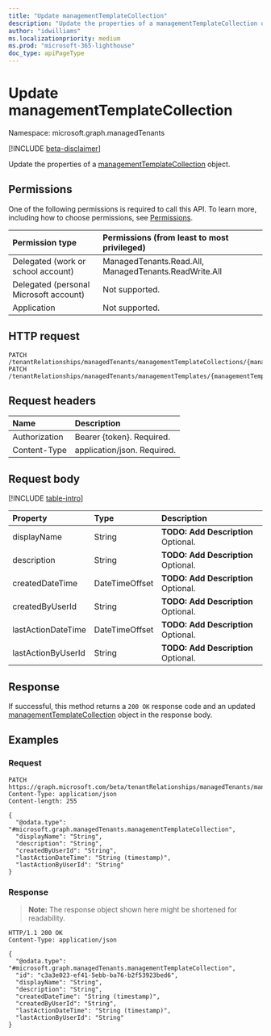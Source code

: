 ```yaml
---
title: "Update managementTemplateCollection"
description: "Update the properties of a managementTemplateCollection object."
author: "idwilliams"
ms.localizationpriority: medium
ms.prod: "microsoft-365-lighthouse"
doc_type: apiPageType
---
```


# Update managementTemplateCollection
Namespace: microsoft.graph.managedTenants

[!INCLUDE [beta-disclaimer](../../includes/beta-disclaimer.md)]

Update the properties of a [managementTemplateCollection](../resources/managedtenants-managementtemplatecollection.md) object.

## Permissions
One of the following permissions is required to call this API. To learn more, including how to choose permissions, see [Permissions](/graph/permissions-reference).

|Permission type|Permissions (from least to most privileged)|
|:---|:---|
|Delegated (work or school account)|ManagedTenants.Read.All, ManagedTenants.ReadWrite.All|
|Delegated (personal Microsoft account)|Not supported.|
|Application|Not supported.|

## HTTP request

<!-- {
  "blockType": "ignored"
}
-->
``` http
PATCH /tenantRelationships/managedTenants/managementTemplateCollections/{managementTemplateCollectionId}
PATCH /tenantRelationships/managedTenants/managementTemplates/{managementTemplateId}/managementTemplateCollections/{managementTemplateCollectionId}
```

## Request headers
|Name|Description|
|:---|:---|
|Authorization|Bearer {token}. Required.|
|Content-Type|application/json. Required.|

## Request body
[!INCLUDE [table-intro](../../includes/update-property-table-intro.md)]


|Property|Type|Description|
|:---|:---|:---|
|displayName|String|**TODO: Add Description** Optional.|
|description|String|**TODO: Add Description** Optional.|
|createdDateTime|DateTimeOffset|**TODO: Add Description** Optional.|
|createdByUserId|String|**TODO: Add Description** Optional.|
|lastActionDateTime|DateTimeOffset|**TODO: Add Description** Optional.|
|lastActionByUserId|String|**TODO: Add Description** Optional.|



## Response

If successful, this method returns a `200 OK` response code and an updated [managementTemplateCollection](../resources/managedtenants-managementtemplatecollection.md) object in the response body.

## Examples

### Request
<!-- {
  "blockType": "request",
  "name": "update_managementtemplatecollection"
}
-->
``` http
PATCH https://graph.microsoft.com/beta/tenantRelationships/managedTenants/managementTemplateCollections/{managementTemplateCollectionId}
Content-Type: application/json
Content-length: 255

{
  "@odata.type": "#microsoft.graph.managedTenants.managementTemplateCollection",
  "displayName": "String",
  "description": "String",
  "createdByUserId": "String",
  "lastActionDateTime": "String (timestamp)",
  "lastActionByUserId": "String"
}
```


### Response
>**Note:** The response object shown here might be shortened for readability.
<!-- {
  "blockType": "response",
  "truncated": true
}
-->
``` http
HTTP/1.1 200 OK
Content-Type: application/json

{
  "@odata.type": "#microsoft.graph.managedTenants.managementTemplateCollection",
  "id": "c3a3e023-ef41-5ebb-ba76-b2f53923bed6",
  "displayName": "String",
  "description": "String",
  "createdDateTime": "String (timestamp)",
  "createdByUserId": "String",
  "lastActionDateTime": "String (timestamp)",
  "lastActionByUserId": "String"
}
```


